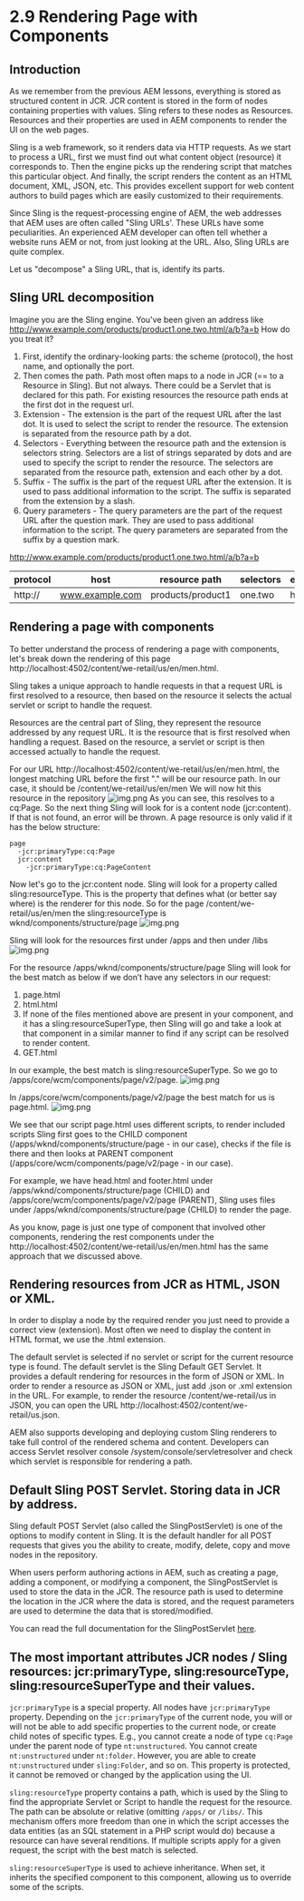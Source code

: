 # 2.9 Rendering Page with Components

## Introduction

As we remember from the previous AEM lessons, everything is stored as structured content in JCR. JCR content is stored in the form of nodes containing properties with values. Sling refers to these nodes as  Resources. Resources and their properties are used in AEM components to render the UI on the web pages.

Sling is a web framework, so it renders data via HTTP requests. As we start to process a URL, first we must find out what content object (resource) it corresponds to. Then the engine picks up the rendering script that matches this particular object. And finally, the script renders the content as an HTML document, XML, JSON, etc. This provides excellent support for web content authors to build pages which are easily customized to their requirements.

Since Sling is the request-processing engine of AEM, the web addresses that AEM uses are often called "Sling URLs'. These URLs have some peculiarities. An experienced AEM developer can often tell whether a website runs AEM or not, from just looking at the URL. Also, Sling URLs are quite complex.

Let us "decompose" a Sling URL, that is, identify its parts.

## Sling URL decomposition

Imagine you are the Sling engine. You've been given an address like http://www.example.com/products/product1.one.two.html/a/b?a=b
How do you treat it?
1. First, identify the ordinary-looking parts: the scheme (protocol), the host name, and optionally the port.
2. Then comes the path. Path most often maps to a node in JCR (== to a Resource in Sling). But not always. There could be a Servlet that is declared for this path. For existing resources the resource path ends at the first dot in the request url.
3. Extension - The extension is the part of the request URL after the last dot. It is used to select the script to render the resource. The extension is separated from the resource path by a dot.
4. Selectors - Everything between the resource path and the extension is selectors string. Selectors are a list of strings separated by dots and are used to specify the script to render the resource. The selectors are separated from the resource path, extension and each other by a dot.
5. Suffix - The suffix is the part of the request URL after the extension. It is used to pass additional information to the script. The suffix is separated from the extension by a slash.
6. Query parameters - The query parameters are the part of the request URL after the question mark. They are used to pass additional information to the script. The query parameters are separated from the suffix by a question mark.

http://www.example.com/products/product1.one.two.html/a/b?a=b

| protocol | host            | resource path     | selectors | extension | suffix | params |
|----------|-----------------|-------------------|-----------|-----------|--------|--------|
| http://  | www.example.com | products/product1 | one.two   | html      | a/b    | a=b    |

## Rendering a page with components

To better understand the process of rendering a page with components, let's break down the rendering of this page http://localhost:4502/content/we-retail/us/en/men.html.

Sling takes a unique approach to handle requests in that a request URL is first resolved to a resource, then based on the resource it selects the actual servlet or script to handle the request.

Resources are the central part of Sling, they represent the resource addressed by any request URL. It is the resource that is first resolved when handling a request. Based on the resource, a servlet or script is then accessed actually to handle the request.

For our URL http://localhost:4502/content/we-retail/us/en/men.html, the longest matching URL before the first "." will be our resource path. In our case, it should be /content/we-retail/us/en/men We will now hit this resource in the repository
![img.png](img/we-retail.png)
As you can see, this resolves to a cq:Page. So the next thing Sling will look for is a content node (jcr:content). If that is not found, an error will be thrown. A page resource is only valid if it has the below structure:

```text
page
  -jcr:primaryType:cq:Page
  jcr:content
    -jcr:primaryType:cq:PageContent
```

Now let's go to the jcr:content node. Sling will look for a property called sling:resourceType. This is the property that defines what (or better say where) is the renderer for this node. So for the page /content/we-retail/us/en/men  the sling:resourceType is wknd/components/structure/page
![img.png](img/we-retail-jcrcontent.png)

Sling will look for the resources first under /apps and then under /libs
![img.png](img/we-retail-page.png)

For the resource /apps/wknd/components/structure/page Sling will look for the best match as below if we don’t have any selectors in our request:
1. page.html
2. html.html
3. If none of the files mentioned above are present in your component, and it has a sling:resourceSuperType, then Sling will go and take a look at that component in a similar manner to find if any script can be resolved to render content.
4. GET.html

In our example, the best match is sling:resourceSuperType. So we go to /apps/core/wcm/components/page/v2/page.
![img.png](img/we-retail-page-super.png)

In /apps/core/wcm/components/page/v2/page the best match for us is page.html.
![img.png](img/page-html.png)

We see that our script page.html uses different scripts, to render included scripts Sling first goes to the CHILD component (/apps/wknd/components/structure/page - in our case), checks if the file is there and then looks at PARENT component (/apps/core/wcm/components/page/v2/page - in our case). 

For example, we have head.html and footer.html under /apps/wknd/components/structure/page (CHILD) and /apps/core/wcm/components/page/v2/page (PARENT), Sling uses files under /apps/wknd/components/structure/page (CHILD) to render the page.

As you know, page is just one type of component that involved other components, rendering the rest components under the http://localhost:4502/content/we-retail/us/en/men.html has the same approach that we discussed above.

## Rendering resources from JCR as HTML, JSON or XML.

In order to display a node by the required render you just need to provide a correct view (extension). Most often we need to display the content in HTML format, we use the .html extension.

The default servlet is selected if no servlet or script for the current resource type is found. The default servlet is the Sling Default GET Servlet. It provides a default rendering for resources in the form of JSON or XML. In order to render a resource as JSON or XML, just add .json or .xml extension in the URL. For example, to render the resource /content/we-retail/us in JSON, you can open the URL http://localhost:4502/content/we-retail/us.json.

AEM also supports developing and deploying custom Sling renderers to take full control of the rendered schema and content. Developers can access Servlet resolver console /system/console/servletresolver and check which servlet is responsible for rendering a path.

## Default Sling POST Servlet. Storing data in JCR by address.

Sling default POST Servlet (also called the SlingPostServlet) is one of the options to modify content in Sling. It is the default handler for all POST requests that gives you the ability to create, modify, delete, copy and move nodes in the repository.

When users perform authoring actions in AEM, such as creating a page, adding a component, or modifying a component, the SlingPostServlet is used to store the data in the JCR. The resource path is used to determine the location in the JCR where the data is stored, and the request parameters are used to determine the data that is stored/modified.

You can read the full documentation for the SlingPostServlet [here](https://sling.apache.org/documentation/bundles/manipulating-content-the-slingpostservlet-servlets-post.html).

## The most important attributes JCR nodes / Sling resources: jcr:primaryType, sling:resourceType, sling:resourceSuperType and their values.

`jcr:primaryType` is a special property. All nodes have `jcr:primaryType` property. Depending on the `jcr:primaryType` of the current node, you will or will not be able to add specific properties to the current node, or create child notes of specific types. E.g., you cannot create a node of type `cq:Page` under the parent node of type `nt:unstructured`. You cannot create `nt:unstructured` under `nt:folder`. However, you are able to create `nt:unstructured` under `sling:Folder`, and so on. This property is protected, it cannot be removed or changed by the application using the UI.

`sling:resourceType` property contains a path, which is used by the Sling to find the appropriate Servlet or Script to handle the request for the resource. The path can be absolute or relative (omitting `/apps/` or `/libs/`. This mechanism offers more freedom than one in which the script accesses the data entities (as an SQL statement in a PHP script would do) because a resource can have several renditions. If multiple scripts apply for a given request, the script with the best match is selected.

`sling:resourceSuperType` is used to achieve inheritance. When set, it inherits the specified component to this component, allowing us to override some of the scripts.

